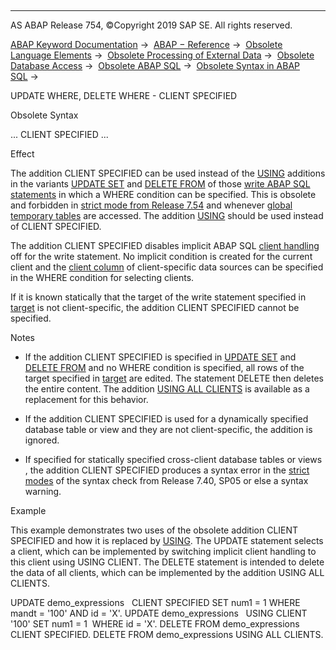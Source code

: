   

* * *

AS ABAP Release 754, ©Copyright 2019 SAP SE. All rights reserved.

[ABAP Keyword Documentation](javascript:call_link\('abenabap.htm'\)) →  [ABAP − Reference](javascript:call_link\('abenabap_reference.htm'\)) →  [Obsolete Language Elements](javascript:call_link\('abenabap_obsolete.htm'\)) →  [Obsolete Processing of External Data](javascript:call_link\('abendata_storage_obsolete.htm'\)) →  [Obsolete Database Access](javascript:call_link\('abendatabase_access_obsolete.htm'\)) →  [Obsolete ABAP SQL](javascript:call_link\('abenabap_sql_obsolete.htm'\)) →  [Obsolete Syntax in ABAP SQL](javascript:call_link\('abenopen_sql_syntax_obsolete.htm'\)) → 

UPDATE WHERE, DELETE WHERE - CLIENT SPECIFIED

Obsolete Syntax

... CLIENT SPECIFIED ...

Effect

The addition CLIENT SPECIFIED can be used instead of the [USING](javascript:call_link\('abapiumd_client.htm'\)) additions in the variants [UPDATE SET](javascript:call_link\('abapupdate.htm'\)) and [DELETE FROM](javascript:call_link\('abapdelete_dbtab.htm'\)) of those [write ABAP SQL statements](javascript:call_link\('abenopen_sql_writing.htm'\)) in which a WHERE condition can be specified. This is obsolete and forbidden in [strict mode from Release 7.54](javascript:call_link\('abenopensql_strict_mode_754.htm'\)) and whenever [global temporary tables](javascript:call_link\('abenddic_database_tables_gtt.htm'\)) are accessed. The addition [USING](javascript:call_link\('abapiumd_client.htm'\)) should be used instead of CLIENT SPECIFIED.

The addition CLIENT SPECIFIED disables implicit ABAP SQL [client handling](javascript:call_link\('abenopen_sql_client_handling.htm'\)) off for the write statement. No implicit condition is created for the current client and the [client column](javascript:call_link\('abenclient_column_glosry.htm'\) "Glossary Entry") of client-specific data sources can be specified in the WHERE condition for selecting clients.

If it is known statically that the target of the write statement specified in [target](javascript:call_link\('abapiumd_target.htm'\)) is not client-specific, the addition CLIENT SPECIFIED cannot be specified.

Notes

-   If the addition CLIENT SPECIFIED is specified in [UPDATE SET](javascript:call_link\('abapupdate.htm'\)) and [DELETE FROM](javascript:call_link\('abapdelete_dbtab.htm'\)) and no WHERE condition is specified, all rows of the target specified in [target](javascript:call_link\('abapiumd_target.htm'\)) are edited. The statement DELETE then deletes the entire content. The addition [USING ALL CLIENTS](javascript:call_link\('abapiumd_client.htm'\)) is available as a replacement for this behavior.
    
-   If the addition CLIENT SPECIFIED is used for a dynamically specified database table or view and they are not client-specific, the addition is ignored.
    
-   If specified for statically specified cross-client database tables or views , the addition CLIENT SPECIFIED produces a syntax error in the [strict modes](javascript:call_link\('abenopensql_strict_modes.htm'\)) of the syntax check from Release 7.40, SP05 or else a syntax warning.
    

Example

This example demonstrates two uses of the obsolete addition CLIENT SPECIFIED and how it is replaced by [USING](javascript:call_link\('abapiumd_client.htm'\)). The UPDATE statement selects a client, which can be implemented by switching implicit client handling to this client using USING CLIENT. The DELETE statement is intended to delete the data of all clients, which can be implemented by the addition USING ALL CLIENTS.

UPDATE demo\_expressions
  CLIENT SPECIFIED SET num1 = 1 WHERE mandt = '100' AND id = 'X'.
UPDATE demo\_expressions
  USING CLIENT '100' SET num1 = 1  WHERE id = 'X'.
DELETE FROM demo\_expressions CLIENT SPECIFIED.
DELETE FROM demo\_expressions USING ALL CLIENTS.